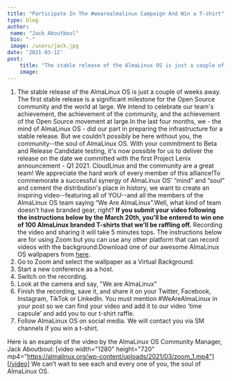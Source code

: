 ```yaml
---
title: "Participate In The #wearealmalinux Campaign And Win a T-shirt"
type: blog
author: 
 name: "Jack Aboutboul"
 bio: "-"
 image: /users/jack.jpg
date: '2021-03-12'
post:
    title: "The stable release of the AlmaLinux OS is just a couple of weeks away. The first stable release is a significant milestone for the Open Source communi..."
    image: 
---
```


1. The stable release of the AlmaLinux OS is just a couple of weeks away. The first stable release is a significant milestone for the Open Source community and the world at large. We intend to celebrate our team's achievement, the achievement of the community, and the achievement of the Open Source movement at large.In the last four months, we - the mind of AlmaLinux OS - did our part in preparing the infrastructure for a stable release. But we couldn’t possibly be here without you, the community--the soul of AlmaLinux OS. With your commitment to Beta and Release Candidate testing, it's now possible for us to deliver the release on the date we committed with the first Project Lenix announcement - Q1 2021. CloudLinux and the community are a great team! We appreciate the hard work of every member of this alliance!To commemorate a successful synergy of AlmaLinux OS’ “mind” and “soul” and cement the distribution's place in history, we want to create an inspiring video--featuring all of YOU--and all the members of the AlmaLinux OS team saying “We Are AlmaLinux”.Well, what kind of team doesn't have branded gear, right? **If you submit your video following the instructions below by the March 20th, you'll be entered to win one of 100 AlmaLinux branded T-shirts that we'll be raffling off.** Recording the video and sharing it will take 5 minutes tops. The instructions below are for using Zoom but you can use any other platform that can record videos with the background:Download one of our awesome AlmaLinux OS wallpapers from [here](https://www.dropbox.com/sh/af9sda49m8nrctl/AACfFR3sBSOlbTfQjOIAiNPra?dl=0).
2. Go to Zoom and select the wallpaper as a Virtual Background.
3. Start a new conference as a host.
4. Switch on the recording.
5. Look at the camera and say, "We are AlmaLinux"
6. Finish the recording, save it, and share it on your Twitter, Facebook, Instagram, TikTok or LinkedIn. You must mention #WeAreAlmaLinux in your post so we can find your video and add it to our video ‘time capsule’ and add you to our t-shirt raffle.
7. Follow AlmaLinux OS on social media. We will contact you via SM channels if you win a t-shirt.

Here is an example of the video by the AlmaLinux OS Community Manager, Jack Aboutboul: [video width="1280" height="720" mp4="https://almalinux.org/wp-content/uploads/2021/03/zoom_1.mp4"][/video] We can’t wait to see each and every one of you, the soul of AlmaLinux OS.